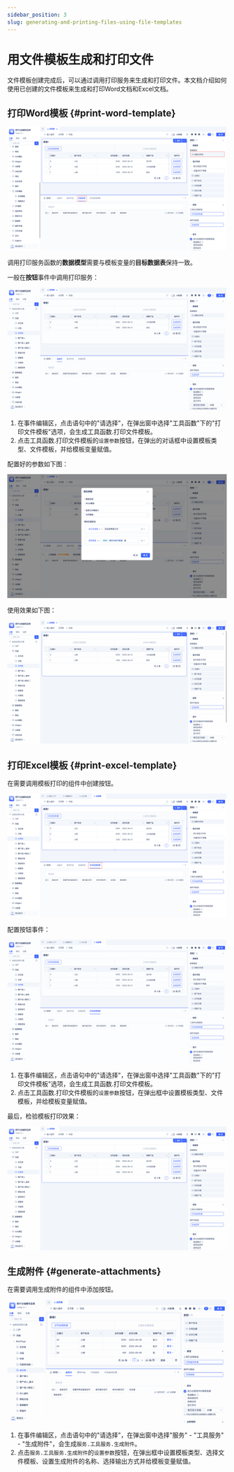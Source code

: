 ```yaml
---
sidebar_position: 3
slug: generating-and-printing-files-using-file-templates
---
```


# 用文件模板生成和打印文件

文件模板创建完成后，可以通过调用打印服务来生成和打印文件。本文档介绍如何使用已创建的文件模板来生成和打印Word文档和Excel文档。

## 打印Word模板 {#print-word-template}

![打印Word模板界面](./img/2/2025-08-29-17-09-46.png)

调用打印服务函数的**数据模型**需要与模板变量的**目标数据表**保持一致。

一般在**按钮**事件中调用打印服务：

![打印服务配置](./img/2/2025-08-29_11-03-18.gif)

1. 在事件编辑区，点击语句中的"请选择"，在弹出窗中选择"工具函数"下的"打印文件模板"选项，会生成工具函数.打印文件模板。
2. 点击工具函数.打印文件模板的`设置参数`按钮，在弹出的对话框中设置模板类型、文件模板，并给模板变量赋值。

配置好的参数如下图：

![配置好的参数](./img/2/2025-08-29-11-05-36.png)

使用效果如下图：

![使用效果](./img/2/2025-08-29_11-10-51.gif)

## 打印Excel模板 {#print-excel-template}

在需要调用模板打印的组件中创建按钮。

![创建打印按钮](./img/2/2025-08-29-16-35-09.png)

配置按钮事件：

![配置按钮事件](./img/2/2025-08-29_16-36-33.gif)

1. 在事件编辑区，点击语句中的"请选择"，在弹出窗中选择"工具函数"下的"打印文件模板"选项，会生成工具函数.打印文件模板。
2. 点击工具函数.打印文件模板的`设置参数`按钮，在弹出框中设置模板类型、文件模板，并给模板变量赋值。

最后，检验模板打印效果：

![模板打印效果](./img/2/2025-08-29_16-43-13.gif)


## 生成附件 {#generate-attachments}

在需要调用生成附件的组件中添加按钮。

![创建生成附件按钮](./img/2/2025-08-29_16-36-33-2.gif)

1. 在事件编辑区，点击语句中的"请选择"，在弹出窗中选择"服务" - "工具服务" - "生成附件"，会生成`服务.工具服务.生成附件`。
2. 点击`服务.工具服务.生成附件`的`设置参数`按钮，在弹出框中设置模板类型、选择文件模板、设置生成附件的名称、选择输出方式并给模板变量赋值。

